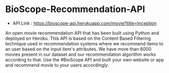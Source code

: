 # BioScope-Recommendation-API

- API Link : https://bioscope-api.herokuapp.com/movie?title=Inception

An open movie recommendation API that has been built using Python and deployed on Heroku. This API is based on the Content Based Filtering technique used in recommendation systems where we recommend items to an user based on the input item's attributes. We have more than 6000 movies present in our dataset and our recommendation algorithm works according to that.
Use the #BioScope API and built your own website or app and recommend movie to your users accordingly.
